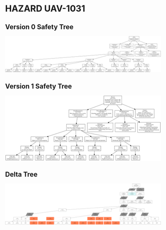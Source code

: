 # HAZARD UAV-1031

## Version 0 Safety Tree 
![SAFA Approach](/V0_Tree_images/UAV-1031_SafetyTree.png)

## Version 1 Safety Tree 
![SAFA Approach](/V1_Tree_images/UAV-1031_SafetyTree.png)

## Delta Tree
![SAFA Approach](/DeltaTree_png/UAV-1031_Delta_SafetyTree.png)
